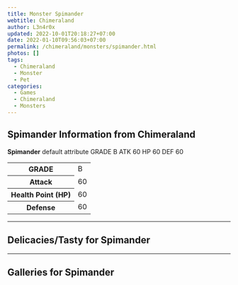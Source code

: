 ```yaml
---
title: Monster Spimander
webtitle: Chimeraland
author: L3n4r0x
updated: 2022-10-01T20:18:27+07:00
date: 2022-01-10T09:56:03+07:00
permalink: /chimeraland/monsters/spimander.html
photos: []
tags:
  - Chimeraland
  - Monster
  - Pet
categories:
  - Games
  - Chimeraland
  - Monsters
---
```


<section id="bootstrap-wrapper"><link rel="stylesheet" href="https://rawcdn.githack.com/dimaslanjaka/Web-Manajemen/0c3b5aa1813bd4abcd2c11bf3e37928b15c28664/css/bootstrap-5-3-0-alpha3-wrapper.css"/><h2 id="attribute">Spimander Information from Chimeraland</h2><p><b>Spimander</b> default attribute GRADE B ATK 60 HP 60 DEF 60<table><tr><th>GRADE</th><td>B</td></tr><tr><th>Attack</th><td>60</td></tr><tr><th>Health Point (HP)</th><td>60</td></tr><tr><th>Defense</th><td>60</td></tr></table></p><hr/><h2 id="delicacies">Delicacies/Tasty for Spimander</h2><div class="text-white bg-dark"></div><hr/><div id="gallery"><h2>Galleries for Spimander</h2><div class="row"></div></div></section>